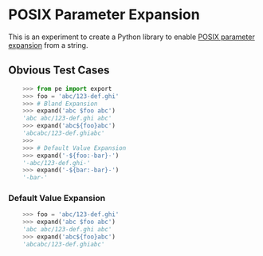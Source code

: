 # POSIX Parameter Expansion

This is an experiment to create a Python library to enable
[POSIX parameter expansion][1] from a string.

## Obvious Test Cases

```python
    >>> from pe import export
    >>> foo = 'abc/123-def.ghi'
    >>> # Bland Expansion
    >>> expand('abc $foo abc')
    'abc abc/123-def.ghi abc'
    >>> expand('abc${foo}abc')
    'abcabc/123-def.ghiabc'
    >>>
    >>> # Default Value Expansion
    >>> expand('-${foo:-bar}-')
    '-abc/123-def.ghi-'
    >>> expand('-${bar:-bar}-')
    '-bar-'
```

### Default Value Expansion

```python
    >>> foo = 'abc/123-def.ghi'
    >>> expand('abc $foo abc')
    'abc abc/123-def.ghi abc'
    >>> expand('abc${foo}abc')
    'abcabc/123-def.ghiabc'
```


[1]: http://pubs.opengroup.org/onlinepubs/009695399/utilities/xcu_chap02.html#tag_02_06_02
